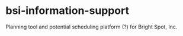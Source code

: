 bsi-information-support
=======================

Planning tool and potential scheduling platform (?) for Bright Spot, Inc.
